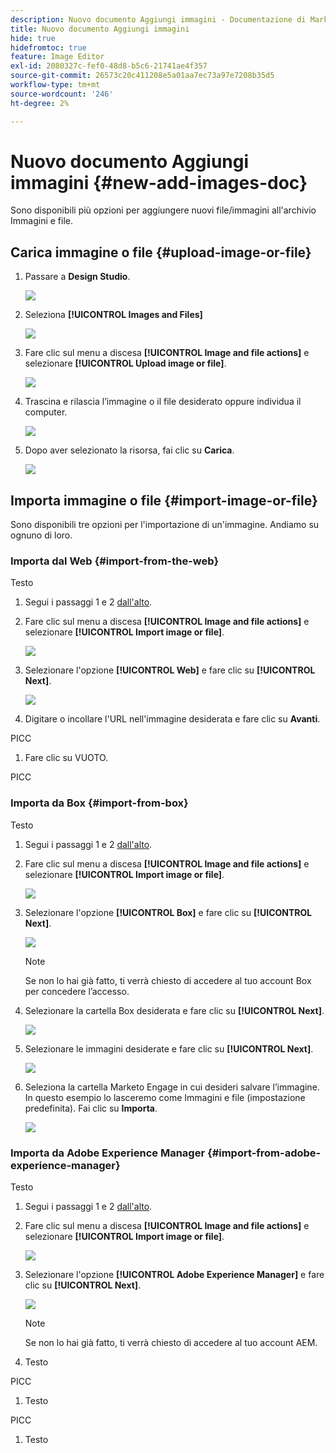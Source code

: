 ```yaml
---
description: Nuovo documento Aggiungi immagini - Documentazione di Marketo - Documentazione del prodotto
title: Nuovo documento Aggiungi immagini
hide: true
hidefromtoc: true
feature: Image Editor
exl-id: 2080327c-fef0-48d8-b5c6-21741ae4f357
source-git-commit: 26573c20c411208e5a01aa7ec73a97e7208b35d5
workflow-type: tm+mt
source-wordcount: '246'
ht-degree: 2%

---
```


# Nuovo documento Aggiungi immagini {#new-add-images-doc}

Sono disponibili più opzioni per aggiungere nuovi file/immagini all&#39;archivio Immagini e file.

## Carica immagine o file {#upload-image-or-file}

1. Passare a **Design Studio**.

   ![](assets/add-images-and-files-to-marketo-1.png)

1. Seleziona **[!UICONTROL Images and Files]**

   ![](assets/add-images-and-files-to-marketo-2.png)

1. Fare clic sul menu a discesa **[!UICONTROL Image and file actions]** e selezionare **[!UICONTROL Upload image or file]**.

   ![](assets/add-images-and-files-to-marketo-3.png)

1. Trascina e rilascia l’immagine o il file desiderato oppure individua il computer.

   ![](assets/add-images-and-files-to-marketo-4.png)

1. Dopo aver selezionato la risorsa, fai clic su **Carica**.

   ![](assets/add-images-and-files-to-marketo-5.png)

## Importa immagine o file {#import-image-or-file}

Sono disponibili tre opzioni per l&#39;importazione di un&#39;immagine. Andiamo su ognuno di loro.

### Importa dal Web {#import-from-the-web}

Testo

1. Segui i passaggi 1 e 2 [dall&#39;alto](#upload-image-or-file).

1. Fare clic sul menu a discesa **[!UICONTROL Image and file actions]** e selezionare **[!UICONTROL Import image or file]**.

   ![](assets/add-images-and-files-to-marketo-6.png)

1. Selezionare l&#39;opzione **[!UICONTROL Web]** e fare clic su **[!UICONTROL Next]**.

   ![](assets/add-images-and-files-to-marketo-7.png)

1. Digitare o incollare l&#39;URL nell&#39;immagine desiderata e fare clic su **Avanti**.

PICC

1. Fare clic su VUOTO.

PICC

### Importa da Box {#import-from-box}

Testo

1. Segui i passaggi 1 e 2 [dall&#39;alto](#upload-image-or-file).

1. Fare clic sul menu a discesa **[!UICONTROL Image and file actions]** e selezionare **[!UICONTROL Import image or file]**.

   ![](assets/add-images-and-files-to-marketo-10.png)

1. Selezionare l&#39;opzione **[!UICONTROL Box]** e fare clic su **[!UICONTROL Next]**.

   ![](assets/add-images-and-files-to-marketo-11.png)

   >[!NOTE]
   >
   >Se non lo hai già fatto, ti verrà chiesto di accedere al tuo account Box per concedere l’accesso.

1. Selezionare la cartella Box desiderata e fare clic su **[!UICONTROL Next]**.

   ![](assets/add-images-and-files-to-marketo-12.png)

1. Selezionare le immagini desiderate e fare clic su **[!UICONTROL Next]**.

   ![](assets/add-images-and-files-to-marketo-13.png)

1. Seleziona la cartella Marketo Engage in cui desideri salvare l’immagine. In questo esempio lo lasceremo come Immagini e file (impostazione predefinita). Fai clic su **Importa**.

   ![](assets/add-images-and-files-to-marketo-14.png)

### Importa da Adobe Experience Manager {#import-from-adobe-experience-manager}

Testo

1. Segui i passaggi 1 e 2 [dall&#39;alto](#upload-image-or-file).

1. Fare clic sul menu a discesa **[!UICONTROL Image and file actions]** e selezionare **[!UICONTROL Import image or file]**.

   ![](assets/add-images-and-files-to-marketo-15.png)

1. Selezionare l&#39;opzione **[!UICONTROL Adobe Experience Manager]** e fare clic su **[!UICONTROL Next]**.

   ![](assets/add-images-and-files-to-marketo-16.png)

   >[!NOTE]
   >
   >Se non lo hai già fatto, ti verrà chiesto di accedere al tuo account AEM.

1. Testo

PICC

1. Testo

PICC

1. Testo

